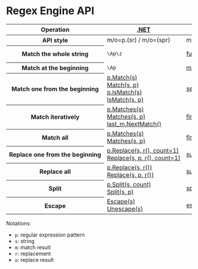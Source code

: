 # Regex Engine API
<table style="white-space: nowrap;">
    <thead>
        <tr>
            <th>Operation</th>
            <th><a href="https://docs.microsoft.com/en-us/dotnet/api/system.text.regularexpressions.regex">.NET</a></th>
            <th><a href="https://docs.python.org/3/library/re.html">Python</a></th>
            <th><a href="https://docs.oracle.com/en/java/javase/18/docs/api/java.base/java/util/regex/package-summary.html">Java</a></th>
            <th><a href="https://developer.mozilla.org/en-US/docs/Web/JavaScript/Guide/Regular_Expressions">JavaScript</a></th>
            <th><a href="https://en.cppreference.com/w/cpp/regex">C++</a></th>
        </tr>
    </thead>
    <tbody>
        <tr>
            <th>API style</th>
            <td>m/o=p.(sr) / m/o=(spr)</td>
            <td>m/o=(prs)</td>
            <td>o=p.(s).(r)</td>
            <td>m/o=s.(pr) / m=p.(s)</td>
            <td>(osmpr)</td>
        </tr>
        <tr>
            <th>Match the whole string</th>
            <td><code>\Ap\z</code></td>
            <td><a href="https://docs.python.org/3/library/re.html#re.fullmatch">fullmatch(p, s)</a></td>
            <td>
                <a href="https://docs.oracle.com/en/java/javase/18/docs/api/java.base/java/util/regex/Pattern.html#matches(java.lang.String,java.lang.CharSequence)">matches(p, s)</a><br />
                <a href="https://docs.oracle.com/en/java/javase/18/docs/api/java.base/java/util/regex/Matcher.html#matches()">p.matcher(s).matches()</a>
            </td>
            <td><code>^non_multiline_p$</code></td>
            <td><a href="https://en.cppreference.com/w/cpp/regex/regex_match">match(s, m, p)</a></td>
        </tr>
        <tr>
            <th>Match at the beginning</th>
            <td><code>\Ap</code></td>
            <td><a href="https://docs.python.org/3/library/re.html#re.match">match(p, s)</a></td>
            <td><a href="https://docs.oracle.com/en/java/javase/18/docs/api/java.base/java/util/regex/Matcher.html#lookingAt()">p.matcher(s).lookingAt()</a></td>
            <td><code>^non_multiline_p</code></td>
            <td><code>^non_ECMA_multiline_p</code></td>
        </tr>
        <tr>
            <th>Match one from the beginning</th>
            <td>
                <a href="https://docs.microsoft.com/en-us/dotnet/api/system.text.regularexpressions.regex.match">p.Match(s)</a><br />
                <a href="https://docs.microsoft.com/en-us/dotnet/api/system.text.regularexpressions.regex.match">Match(s, p)</a><br />
                <a href="https://docs.microsoft.com/en-us/dotnet/api/system.text.regularexpressions.regex.ismatch">p.IsMatch(s)</a><br />
                <a href="https://docs.microsoft.com/en-us/dotnet/api/system.text.regularexpressions.regex.ismatch">IsMatch(s, p)</a>
            </td>
            <td><a href="https://docs.python.org/3/library/re.html#re.search">search(p, s)</a></td>
            <td><a href="https://docs.oracle.com/en/java/javase/18/docs/api/java.base/java/util/regex/Matcher.html#find(int)">p.matcher(s).find(0)</a></td>
            <td>
                <a href="https://developer.mozilla.org/en-US/docs/Web/JavaScript/Reference/Global_Objects/RegExp/exec">p.exec(s)</a><br />
                <a href="https://developer.mozilla.org/en-US/docs/Web/JavaScript/Reference/Global_Objects/String/match">s.match(nonglobal_p)</a><br />
                <a href="https://developer.mozilla.org/en-US/docs/Web/JavaScript/Reference/Global_Objects/String/search">s.search(p)</a><br />
                <a href="https://developer.mozilla.org/en-US/docs/Web/JavaScript/Reference/Global_Objects/RegExp/test">p.test(s)</a><br />
            </td>
            <td><a href="https://en.cppreference.com/w/cpp/regex/regex_search">search(s, m, p)</a></td>
        </tr>
        <tr>
            <th>Match iteratively</th>
            <td>
                <a href="https://docs.microsoft.com/en-us/dotnet/api/system.text.regularexpressions.regex.matches">p.Matches(s)</a><br />
                <a href="https://docs.microsoft.com/en-us/dotnet/api/system.text.regularexpressions.regex.matches">Matches(s, p)</a><br />
                <a href="https://docs.microsoft.com/en-us/dotnet/api/system.text.regularexpressions.match.nextmatch">last_m.NextMatch()</a>
            </td>
            <td><a href="https://docs.python.org/3/library/re.html#re.finditer">finditer(p, s)</a></td>
            <td>
                <a href="https://docs.oracle.com/en/java/javase/18/docs/api/java.base/java/util/regex/Matcher.html#results()">p.matcher(s).results()</a><br />
                <a href="https://docs.oracle.com/en/java/javase/18/docs/api/java.base/java/util/regex/Matcher.html#find(int)">p.matcher(s).find()</a>
            </td>
            <td>
                <a href="https://developer.mozilla.org/en-US/docs/Web/JavaScript/Reference/Global_Objects/String/matchAll">s.matchAll(p)</a><br />
                <a href="https://developer.mozilla.org/en-US/docs/Web/JavaScript/Reference/Global_Objects/RegExp/exec">global_p.exec(s)</a>
            </td>
            <td>
                <a href="https://en.cppreference.com/w/cpp/regex/regex_iterator">iterator(s, p)</a><br />
                <a href="https://en.cppreference.com/w/cpp/regex/regex_token_iterator">token_iterator(s, p, n)</a><br />
                <a href="https://en.cppreference.com/w/cpp/regex/regex_search">search(last_m.suffix(), m, p))</a>
            </td>
        </tr>
        <tr>
            <th>Match all</th>
            <td>
                <a href="https://docs.microsoft.com/en-us/dotnet/api/system.text.regularexpressions.regex.matches">p.Matches(s)</a><br />
                <a href="https://docs.microsoft.com/en-us/dotnet/api/system.text.regularexpressions.regex.matches">Matches(s, p)</a>
            </td>
            <td><a href="https://docs.python.org/3/library/re.html#re.findall">findall(p, s)</a></td>
            <td><a href="https://docs.oracle.com/en/java/javase/18/docs/api/java.base/java/util/regex/Matcher.html#results()">p.matcher(s).results().toList()</a></td>
            <td>
                <a href="https://developer.mozilla.org/en-US/docs/Web/JavaScript/Reference/Global_Objects/String/matchAll">...s.matchAll(p)</a><br />
                <a href="https://developer.mozilla.org/en-US/docs/Web/JavaScript/Reference/Global_Objects/String/match">s.match(global_p)</a>
            </td>
            <td>-</td>
        </tr>
        <tr>
            <th>Replace one from the beginning</th>
            <td>
                <a href="https://docs.microsoft.com/en-us/dotnet/api/system.text.regularexpressions.regex.replace">p.Replace(s, r(), count=1)</a><br />
                <a href="https://docs.microsoft.com/en-us/dotnet/api/system.text.regularexpressions.regex.replace">Replace(s, p, r(), count=1)</a>
            </td>
            <td><a href="https://docs.python.org/3/library/re.html#re.sub">sub(p, r(), s, count=1)</a></td>
            <td><a href="https://docs.oracle.com/en/java/javase/18/docs/api/java.base/java/util/regex/Matcher.html#replaceFirst(java.util.function.Function)">p.matcher(s).replaceFirst(r())</a></td>
            <td><a href="https://developer.mozilla.org/en-US/docs/Web/JavaScript/Reference/Global_Objects/String/replace">s.replace(nonglobal_p, r())</a></td>
            <td><a href="https://en.cppreference.com/w/cpp/regex/regex_replace">replace([o, ]s, p, r, format_first_only)</a></td>
        </tr>
        <tr>
            <th>Replace all</th>
            <td>
                <a href="https://docs.microsoft.com/en-us/dotnet/api/system.text.regularexpressions.regex.replace">p.Replace(s, r())</a><br />
                <a href="https://docs.microsoft.com/en-us/dotnet/api/system.text.regularexpressions.regex.replace">Replace(s, p, r())</a>
            </td>
            <td><a href="https://docs.python.org/3/library/re.html#re.sub">sub(p, r(), s)</a></td>
            <td><a href="https://docs.oracle.com/en/java/javase/18/docs/api/java.base/java/util/regex/Matcher.html#replaceAll(java.util.function.Function)">p.matcher(s).replaceAll(r())</a></td>
            <td>
                <a href="https://developer.mozilla.org/en-US/docs/Web/JavaScript/Reference/Global_Objects/String/replaceAll">s.replaceAll(p, r())</a><br />
                <a href="https://developer.mozilla.org/en-US/docs/Web/JavaScript/Reference/Global_Objects/String/replace">s.replace(global_p, r())</a>
            </td>
            <td><a href="https://en.cppreference.com/w/cpp/regex/regex_replace">replace([o, ]s, p, r)</a></td>
        </tr>
        <tr>
            <th>Split</th>
            <td>
                <a href="https://docs.microsoft.com/en-us/dotnet/api/system.text.regularexpressions.regex.split">p.Split(s, count)</a><br />
                <a href="https://docs.microsoft.com/en-us/dotnet/api/system.text.regularexpressions.regex.split">Split(s, p)</a>
            </td>
            <td><a href="https://docs.python.org/3/library/re.html#re.split">split(p, s)</a></td>
            <td>
                <a href="https://docs.oracle.com/en/java/javase/18/docs/api/java.base/java/util/regex/Pattern.html#split(java.lang.CharSequence,int)">split(s, count)</a><br />
                <a href="https://docs.oracle.com/en/java/javase/18/docs/api/java.base/java/util/regex/Pattern.html#splitAsStream(java.lang.CharSequence)">splitAsStream(s)</a>
            </td>
            <td><a href="https://developer.mozilla.org/en-US/docs/Web/JavaScript/Reference/Global_Objects/String/split">s.split(p, count)</a></td>
            <td>-</td>
        </tr>
        <tr>
            <th>Escape</th>
            <td>
                <a href="https://docs.microsoft.com/en-us/dotnet/api/system.text.regularexpressions.regex.escape">Escape(s)</a><br />
                <a href="https://docs.microsoft.com/en-us/dotnet/api/system.text.regularexpressions.regex.unescape">Unescape(s)</a>
            </td>
            <td><a href="https://docs.python.org/3/library/re.html#re.escape">escape(s)</a></td>
            <td>
                <a href="https://docs.oracle.com/en/java/javase/18/docs/api/java.base/java/util/regex/Pattern.html#quote(java.lang.String)">quote(s)</a><br />
                <a href="https://docs.oracle.com/en/java/javase/18/docs/api/java.base/java/util/regex/Matcher.html#quoteReplacement(java.lang.String)">quoteReplacement(s)</a>
            </td>
            <td>-</td>
            <td>-</td>
        </tr>
    </tbody>
</table>

Notations:
- `p`: regular expression pattern
- `s`: string
- `m`: match result
- `r`: replacement
- `o`: replace result